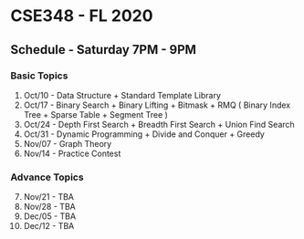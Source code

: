 # CSE348 - FL 2020

## Schedule - Saturday 7PM - 9PM

### Basic Topics
1. Oct/10 - Data Structure + Standard Template Library
2. Oct/17 - Binary Search + Binary Lifting + Bitmask + RMQ ( Binary Index Tree + Sparse Table + Segment Tree )
3. Oct/24 - Depth First Search + Breadth First Search + Union Find Search
4. Oct/31 - Dynamic Programming + Divide and Conquer + Greedy
5. Nov/07 - Graph Theory
6. Nov/14 - Practice Contest

### Advance Topics
7. Nov/21 - TBA
8. Nov/28 - TBA
9. Dec/05 - TBA 
9. Dec/12 - TBA
